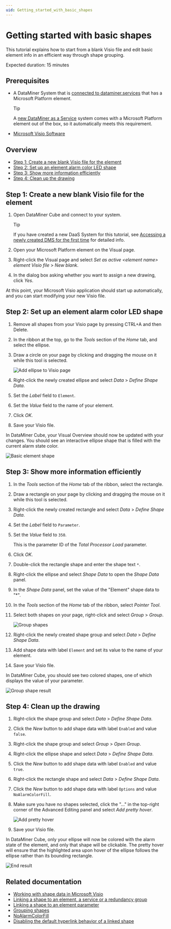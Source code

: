 ```yaml
---
uid: Getting_started_with_basic_shapes
---
```

# Getting started with basic shapes

This tutorial explains how to start from a blank Visio file and edit basic element info in an efficient way through shape grouping.

Expected duration: 15 minutes

## Prerequisites

- A DataMiner System that is [connected to dataminer.services](xref:Connecting_your_DataMiner_System_to_the_cloud) that has a Microsoft Platform element.

  > [!TIP]
  > A [new DataMiner as a Service](xref:Creating_a_DMS_on_dataminer_services) system comes with a Microsoft Platform element out of the box, so it automatically meets this requirement.

- [Microsoft Visio Software](https://www.microsoft.com/microsoft-365/visio/flowchart-software)

## Overview

- [Step 1: Create a new blank Visio file for the element](#step-1-create-a-new-blank-visio-file-for-the-element)
- [Step 2: Set up an element alarm color LED shape](#step-2-set-up-an-element-alarm-color-led-shape)
- [Step 3: Show more information efficiently](#step-3-show-more-information-efficiently)
- [Step 4: Clean up the drawing](#step-4-clean-up-the-drawing)

## Step 1: Create a new blank Visio file for the element

1. Open DataMiner Cube and connect to your system.

   > [!TIP]
   > If you have created a new DaaS System for this tutorial, see [Accessing a newly created DMS for the first time](xref:Accessing_a_new_DMS) for detailed info.

1. Open your Microsoft Platform element on the Visual page.

1. Right-click the Visual page and select *Set as active \<element name> element Visio file* > *New blank*.

1. In the dialog box asking whether you want to assign a new drawing, click *Yes*.

At this point, your Microsoft Visio application should start up automatically, and you can start modifying your new Visio file.

## Step 2: Set up an element alarm color LED shape

1. Remove all shapes from your Visio page by pressing CTRL+A and then Delete.

1. In the ribbon at the top, go to the *Tools* section of the *Home* tab, and select the ellipse.

1. Draw a circle on your page by clicking and dragging the mouse on it while this tool is selected.

   ![Add ellipse to Visio page](~/user-guide/images/AddEllipseToVisioPage.gif)

1. Right-click the newly created ellipse and select *Data* > *Define Shape Data*.

1. Set the *Label* field to `Element`.

1. Set the *Value* field to the name of your element.

1. Click *OK*.

1. Save your Visio file.

In DataMiner Cube, your Visual Overview should now be updated with your changes. You should see an interactive ellipse shape that is filled with the current alarm state color.

![Basic element shape](~/user-guide/images/BasicElementShape.webp)

## Step 3: Show more information efficiently

1. In the *Tools* section of the *Home* tab of the ribbon, select the rectangle.

1. Draw a rectangle on your page by clicking and dragging the mouse on it while this tool is selected.

1. Right-click the newly created rectangle and select *Data* > *Define Shape Data*.

1. Set the *Label* field to `Parameter`.

1. Set the *Value* field to `350`.

   This is the parameter ID of the *Total Processor Load* parameter.

1. Click *OK*.

1. Double-click the rectangle shape and enter the shape text `*`.

1. Right-click the ellipse and select *Shape Data* to open the *Shape Data* panel.

1. In the *Shape Data* panel, set the value of the "Element" shape data to "*".

1. In the *Tools* section of the *Home* tab of the ribbon, select *Pointer Tool*.

1. Select both shapes on your page, right-click and select *Group* > *Group*.

   ![Group shapes](~/user-guide/images/GroupShapes.gif)

1. Right-click the newly created shape group and select *Data* > *Define Shape Data*.

1. Add shape data with label `Element` and set its value to the name of your element.

1. Save your Visio file.

In DataMiner Cube, you should see two colored shapes, one of which displays the value of your parameter.

![Group shape result](~/user-guide/images/GroupShapeResult.webp)

## Step 4: Clean up the drawing

1. Right-click the shape group and select *Data* > *Define Shape Data*.

1. Click the *New* button to add shape data with label `Enabled` and value `false`.

1. Right-click the shape group and select *Group* > *Open Group*.

1. Right-click the ellipse shape and select *Data* > *Define Shape Data*.

1. Click the *New* button to add shape data with label `Enabled` and value `true`.

1. Right-click the rectangle shape and select *Data* > *Define Shape Data*.

1. Click the *New* button to add shape data with label `Options` and value `NoAlarmColorFill`.

1. Make sure you have no shapes selected, click the "..." in the top-right corner of the Advanced Editing panel and select *Add pretty hover*.

   ![Add pretty hover](~/user-guide/images/AddPrettyHover.gif)

1. Save your Visio file.

In DataMiner Cube, only your ellipse will now be colored with the alarm state of the element, and only that shape will be clickable. The pretty hover will ensure that the highlighted area upon hover of the ellipse follows the ellipse rather than its bounding rectangle.

![End result](~/user-guide/images/Endresult.webp)

## Related documentation

- [Working with shape data in Microsoft Visio](xref:Working_with_shape_data_in_Microsoft_Visio)
- [Linking a shape to an element, a service or a redundancy group](xref:Linking_a_shape_to_an_element_a_service_or_a_redundancy_group)
- [Linking a shape to an element parameter](xref:Linking_a_shape_to_an_element_parameter)
- [Grouping shapes](xref:Grouping_shapes)
- [NoAlarmColorFill](xref:Overview_of_page_and_shape_options#noalarmcolorfill)
- [Disabling the default hyperlink behavior of a linked shape](xref:Disabling_the_default_hyperlink_behavior_of_a_linked_shape)
